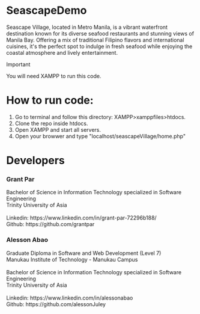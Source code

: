 # SeascapeDemo

<p>
  Seascape Village, located in Metro Manila, is a vibrant waterfront destination known for its diverse seafood restaurants and stunning views of Manila Bay. Offering a mix of traditional Filipino flavors and international cuisines, it's the perfect spot to indulge in fresh seafood while enjoying the coastal atmosphere and lively entertainment. 
</p>

> [!IMPORTANT]
> You will need XAMPP to run this code. 

<h1>How to run code:</h1>

1. Go to terminal and follow this directory: XAMPP>xamppfiles>htdocs.
2. Clone the repo inside htdocs.
3. Open XAMPP and start all servers.
4. Open your browwer and type "localhost/seascapeVillage/home.php"


<h1>Developers</h1>
<h3>Grant Par</h3>
Bachelor of Science in Information Technology specialized in Software Engineering<br>
Trinity University of Asia <br><br>
Linkedin: https://www.linkedin.com/in/grant-par-72296b188/<br>
Github: https://github.com/grantpar <br>


<h3>Alesson Abao</h3>
Graduate Diploma in Software and Web Development (Level 7)<br>
Manukau Institute of Technology - Manukau Campus <br><br>
Bachelor of Science in Information Technology specialized in Software Engineering<br>
Trinity University of Asia <br><br>
Linkedin: https://www.linkedin.com/in/alessonabao <br>
Github: https://github.com/alessonJuley <br>

